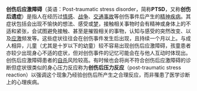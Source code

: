 

**创伤后应激障碍**（英语：Post-traumatic stress disorder，简称**PTSD**，又称**创伤后遗症**）是指人在经历过[情感](https://zh-m-wikipedia-org.translate.goog/wiki/%E6%83%85%E6%84%9F_(%E5%BF%83%E7%90%86%E5%AD%B8)?_x_tr_sl=zh-TW&_x_tr_tl=zh-CN&_x_tr_hl=zh-CN&_x_tr_pto=sc "情感 (心理学)")、[战争](https://zh-m-wikipedia-org.translate.goog/wiki/%E6%88%B0%E7%88%AD?_x_tr_sl=zh-TW&_x_tr_tl=zh-CN&_x_tr_hl=zh-CN&_x_tr_pto=sc "战争")、[交通事故](https://zh-m-wikipedia-org.translate.goog/wiki/%E4%BA%A4%E9%80%9A%E4%BA%8B%E6%95%85?_x_tr_sl=zh-TW&_x_tr_tl=zh-CN&_x_tr_hl=zh-CN&_x_tr_pto=sc "交通事故")等创伤事件后产生的[精神疾病](https://zh-m-wikipedia-org.translate.goog/wiki/%E7%B2%BE%E7%A5%9E%E7%96%BE%E7%97%85?_x_tr_sl=zh-TW&_x_tr_tl=zh-CN&_x_tr_hl=zh-CN&_x_tr_pto=sc "精神疾病")。其症状包括会出现不愉快的想法、感受或[梦](https://zh-m-wikipedia-org.translate.goog/wiki/%E5%A4%A2?_x_tr_sl=zh-TW&_x_tr_tl=zh-CN&_x_tr_hl=zh-CN&_x_tr_pto=sc "梦")，接触相关事物时会有精神或身体上的不适和紧张，会试图避免接触、甚至是摧毁相关的事物，认知与感受的突然改变、以及[应激](https://zh-m-wikipedia-org.translate.goog/wiki/%E6%88%98%E6%96%97%E6%88%96%E9%80%83%E8%B7%91%E5%8F%8D%E5%BA%94?_x_tr_sl=zh-TW&_x_tr_tl=zh-CN&_x_tr_hl=zh-CN&_x_tr_pto=sc "战斗或逃跑反应")频发等。这些症状往往会在创伤事件发生后出现，且持续一个月以上。与成人相异，儿童（尤其是十岁以下的幼童）较不容易出现创伤后应激障碍，孩童患者亦较少出现身心不适的症状，但对创伤事件的记忆可能会在与他人互动时体现出。创伤后应激障碍患者的[自杀](https://zh-m-wikipedia-org.translate.goog/wiki/%E8%87%AA%E6%AE%BA?_x_tr_sl=zh-TW&_x_tr_tl=zh-CN&_x_tr_hl=zh-CN&_x_tr_pto=sc "自杀")风险较高。有时候也会将尚不符合创伤后应激障碍的诊断但症状很类似的身心压力反应称为**创伤后压力反应**（post-traumatic stress reaction）以强调这个现象乃经验创伤后所产生之合理反应，而非罹患了医学诊断上的心理疾病。
